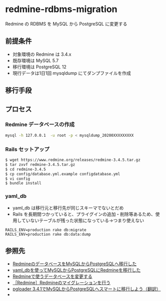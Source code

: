 # redmine-rdbms-migration

Redmine の RDBMS を MySQL から PostgreSQL に変更する

## 前提条件

- 対象環境の Redmine は 3.4.x
- 既存環境は MySQL 5.7
- 移行環境は PostgreSQL 12
- 現行データは1日1回 mysqldump にてダンプファイルを作成
  
## 移行手段

## プロセス

### Redmine データベースの作成

```bash
mysql -h 127.0.0.1  -u root -p < mysqldump_20200XXXXXXXXX
```

### Rails セットアップ

```bash
$ wget https://www.redmine.org/releases/redmine-3.4.5.tar.gz
$ tar zxvf redmine-3.4.5.tar.gz
$ cd redmine-3.4.5
$ cp config/database.yml.example configdatabase.yml
$ vi config
$ bundle install
```

### yaml_db

- yaml_db は移行元と移行先が同じスキーマでないとだめ
- Rails を長期間つかっていると、プライグインの追加・削除等あるため、使用していないテーブルが残った状態になっている→つまり使えない

```console
RAILS_ENV=production rake db:migrate
RAILS_ENV=production rake db:data:dump
```



## 参照先

- [RedmineのデータベースをMySQLからPostgreSQLへ移行した](https://qiita.com/ryouma_nagare/items/c4ba5298dd283333bb85)
- [yaml_dbを使ってMySQLからPostgreSQLにRedmineを移行した](https://hnron.hatenablog.com/entry/2015/08/18/012738)
- [Redmineで使うデータベースを変更する](http://blog.redmine.jp/articles/change-database/)
- [［Redmine］Redmineのマイグレーションを行う](https://daybreaksnow.hatenablog.jp/entry/2016/12/11/145403)
- [pgloader 3.4.1でMySQLからPostgreSQLへスマートに移行しよう（翻訳）](https://techracho.bpsinc.jp/hachi8833/2017_07_20/43380)
- 